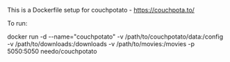 This is a Dockerfile setup for couchpotato - https://couchpota.to/

To run:

docker run -d --name="couchpotato" -v /path/to/couchpotato/data:/config -v /path/to/downloads:/downloads -v /path/to/movies:/movies -p 5050:5050 needo/couchpotato
